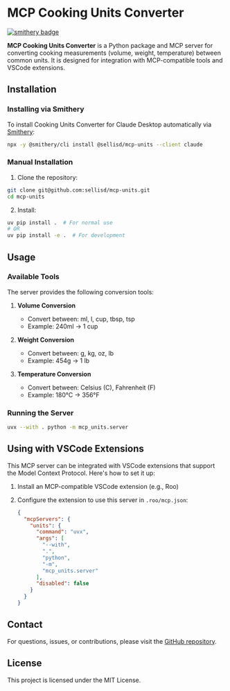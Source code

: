 # MCP Cooking Units Converter

[![smithery badge](https://smithery.ai/badge/@sellisd/mcp-units)](https://smithery.ai/server/@sellisd/mcp-units)

<!-- mcp-name: io.github.sellisd/mcp-units -->

**MCP Cooking Units Converter** is a Python package and MCP server for converting cooking measurements (volume, weight, temperature) between common units. It is designed for integration with MCP-compatible tools and VSCode extensions.

## Installation

### Installing via Smithery

To install Cooking Units Converter for Claude Desktop automatically via [Smithery](https://smithery.ai/server/@sellisd/mcp-units):

```bash
npx -y @smithery/cli install @sellisd/mcp-units --client claude
```

### Manual Installation
1. Clone the repository:
```bash
git clone git@github.com:sellisd/mcp-units.git
cd mcp-units
```

2. Install:
```bash
uv pip install .  # For normal use
# OR
uv pip install -e .  # For development
```

## Usage

### Available Tools

The server provides the following conversion tools:

1. **Volume Conversion**
   - Convert between: ml, l, cup, tbsp, tsp
   - Example: 240ml → 1 cup

2. **Weight Conversion**
   - Convert between: g, kg, oz, lb
   - Example: 454g → 1 lb

3. **Temperature Conversion**
   - Convert between: Celsius (C), Fahrenheit (F)
   - Example: 180°C → 356°F

### Running the Server

```bash
uvx --with . python -m mcp_units.server
```

## Using with VSCode Extensions

This MCP server can be integrated with VSCode extensions that support the Model Context Protocol. Here's how to set it up:

1. Install an MCP-compatible VSCode extension (e.g., Roo)

2. Configure the extension to use this server in `.roo/mcp.json`:
   ```json
   {
     "mcpServers": {
       "units": {
         "command": "uvx",
         "args": [
           "--with",
           ".",
           "python",
           "-m",
           "mcp_units.server"
         ],
         "disabled": false
       }
     }
   }
   ```

## Contact

For questions, issues, or contributions, please visit the [GitHub repository](https://github.com/sellisd/mcp-units).

## License

This project is licensed under the MIT License.
